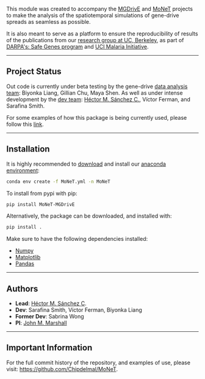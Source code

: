 
This module was created to accompany the [MGDrivE](https://marshalllab.github.io/MGDrivE/) and [MoNeT](https://chipdelmal.github.io/MoNeT/) projects to make the analysis of the spatiotemporal simulations of gene-drive spreads as seamless as possible.

It is also meant to serve as a platform to ensure the reproducibility of results of the publications from our [research group at UC, Berkeley](https://www.marshalllab.com/), as part of [DARPA's: Safe Genes program](https://www.darpa.mil/program/safe-genes) and [UCI Malaria  Initiative](http://malaria.bio.uci.edu/).

<hr>

##  Project Status

Out code is currently under beta testing by the gene-drive [data analysis team](https://chipdelmal.github.io/MoNeT/Berkeley.html): Biyonka Liang, Gillian Chu, Maya Shen. As well as under intense development by the [dev team](https://chipdelmal.github.io/MoNeT/PythonModule.html): [Héctor M. Sánchez C.](https://chipdelmal.github.io/), Víctor Ferman, and Sarafina Smith.

For some examples of how this package is being currently used, please follow this [link](https://chipdelmal.github.io/MoNeT/Berkeley.html).

<hr>

##  Installation

It is highly recommended to [download](https://anaconda.org/chipdelmal/MoNeT/files) and install our [anaconda environment](https://anaconda.org/chipdelmal/monet):

```bash
conda env create -f MoNeT.yml -n MoNeT
```

To install from pypi with pip:

```bash
pip install MoNeT-MGDrivE
```

Alternatively, the package can be downloaded, and installed with:

```bash
pip install .
```

Make sure to have the following dependencies installed:

* [Numpy](http://www.numpy.org/)
* [Matplotlib](https://matplotlib.org/)
* [Pandas](https://pandas.pydata.org/)

<hr>

##  Authors

* __Lead__: [Héctor M. Sánchez C](https://chipdelmal.github.io/).
* __Dev__: Sarafina Smith, Víctor Ferman, Biyonka Liang
* __Former Dev__: Sabrina Wong
* __PI__: [John M. Marshall](https://www.marshalllab.com/)

<hr>

##  Important Information

For the full commit history of the repository, and examples of use, please visit: https://github.com/Chipdelmal/MoNeT.
